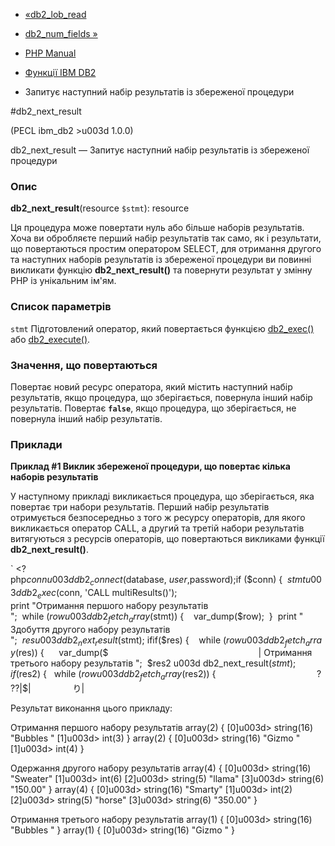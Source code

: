 - [«db2_lob_read](function.db2-lob-read.md)
- [db2_num_fields »](function.db2-num-fields.md)

- [PHP Manual](index.md)
- [Функції IBM DB2](ref.ibm-db2.md)
- Запитує наступний набір результатів із збереженої процедури

#db2_next_result

(PECL ibm_db2 \>u003d 1.0.0)

db2_next_result — Запитує наступний набір результатів із збереженої
процедури

### Опис

**db2_next_result**(resource `$stmt`): resource

Ця процедура може повертати нуль або більше наборів результатів.
Хоча ви обробляєте перший набір результатів так само, як і
результати, що повертаються простим оператором SELECT, для отримання
другого та наступних наборів результатів із збереженої процедури ви
повинні викликати функцію **db2_next_result()** та повернути результат у
змінну PHP із унікальним ім'ям.

### Список параметрів

`stmt`
Підготовлений оператор, який повертається функцією
[db2_exec()](function.db2-exec.md) або
[db2_execute()](function.db2-execute.md).

### Значення, що повертаються

Повертає новий ресурс оператора, який містить наступний набір
результатів, якщо процедура, що зберігається, повернула інший набір результатів.
Повертає **`false`**, якщо процедура, що зберігається, не повернула інший набір
результатів.

### Приклади

**Приклад #1 Виклик збереженої процедури, що повертає кілька наборів
результатів**

У наступному прикладі викликається процедура, що зберігається, яка повертає
три набори результатів. Перший набір результатів отримується
безпосередньо з того ж ресурсу операторів, для якого викликається
оператор CALL, а другий та третій набори результатів витягуються з
ресурсів операторів, що повертаються викликами функції
**db2_next_result()**.

` <?php$conn u003d db2_connect($database, $user, $password);if ($conn) {  $stmt u003d db2_exec($conn, 'CALL multiResults()'); print "Отримання першого набору результатів
";  while ($row u003d db2_fetch_array($stmt)) {    var_dump($row);  }  print "
Здобуття другого набору результатів
";  $res u003d db2_next_result($stmt); ifif($res) {    while ($row u003d db2_fetch_array($res)) {      var_dump($                                                             |
Отримання третього набору результатів
";  $res2 u003d db2_next_result($stmt); if ($res2) {   while ($row u003d db2_fetch_array($res2)) {                                         ???|$$|$                 り|

Результат виконання цього прикладу:

Отримання першого набору результатів
array(2) {
[0]u003d>
string(16) "Bubbles "
[1]u003d>
int(3)
}
array(2) {
[0]u003d>
string(16) "Gizmo "
[1]u003d>
int(4)
}

Одержання другого набору результатів
array(4) {
[0]u003d>
string(16) "Sweater"
[1]u003d>
int(6)
[2]u003d>
string(5) "llama"
[3]u003d>
string(6) "150.00"
}
array(4) {
[0]u003d>
string(16) "Smarty"
[1]u003d>
int(2)
[2]u003d>
string(5) "horse"
[3]u003d>
string(6) "350.00"
}

Отримання третього набору результатів
array(1) {
[0]u003d>
string(16) "Bubbles "
}
array(1) {
[0]u003d>
string(16) "Gizmo "
}
